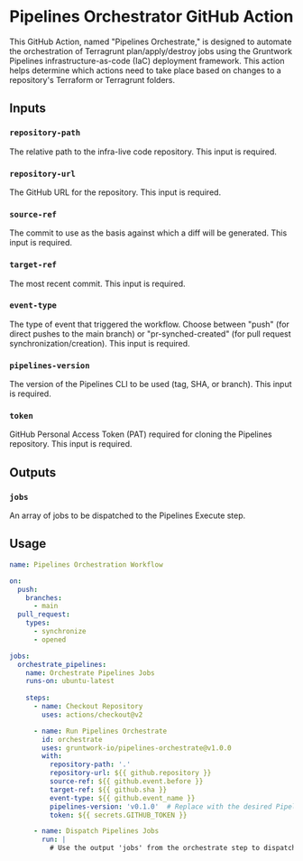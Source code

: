 # Pipelines Orchestrator GitHub Action

This GitHub Action, named "Pipelines Orchestrate," is designed to automate the orchestration of Terragrunt plan/apply/destroy jobs using the Gruntwork Pipelines infrastructure-as-code (IaC) deployment framework. This action helps determine which actions need to take place based on changes to a repository's Terraform or Terragrunt folders.

## Inputs

### `repository-path`

The relative path to the infra-live code repository. This input is required.

### `repository-url`

The GitHub URL for the repository. This input is required.

### `source-ref`

The commit to use as the basis against which a diff will be generated. This input is required.

### `target-ref`

The most recent commit. This input is required.

### `event-type`

The type of event that triggered the workflow. Choose between "push" (for direct pushes to the main branch) or "pr-synched-created" (for pull request synchronization/creation). This input is required.

### `pipelines-version`

The version of the Pipelines CLI to be used (tag, SHA, or branch). This input is required.

### `token`

GitHub Personal Access Token (PAT) required for cloning the Pipelines repository. This input is required.

## Outputs

### `jobs`

An array of jobs to be dispatched to the Pipelines Execute step.

## Usage

```yaml
name: Pipelines Orchestration Workflow

on:
  push:
    branches:
      - main
  pull_request:
    types:
      - synchronize
      - opened

jobs:
  orchestrate_pipelines:
    name: Orchestrate Pipelines Jobs
    runs-on: ubuntu-latest
    
    steps:
      - name: Checkout Repository
        uses: actions/checkout@v2

      - name: Run Pipelines Orchestrate
        id: orchestrate
        uses: gruntwork-io/pipelines-orchestrate@v1.0.0
        with:
          repository-path: '.'
          repository-url: ${{ github.repository }}
          source-ref: ${{ github.event.before }}
          target-ref: ${{ github.sha }}
          event-type: ${{ github.event_name }}
          pipelines-version: 'v0.1.0'  # Replace with the desired Pipelines CLI version
          token: ${{ secrets.GITHUB_TOKEN }}

      - name: Dispatch Pipelines Jobs
        run: |
          # Use the output 'jobs' from the orchestrate step to dispatch jobs
          
```

